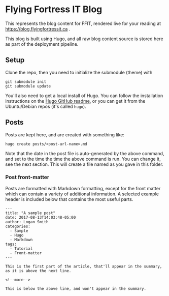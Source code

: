 # Flying Fortress IT Blog

This represents the blog content for FFIT, rendered live for your reading at https://blog.flyingfortressit.ca .

This blog is built using Hugo, and all raw blog content source is stored here as part of the deployment pipeline.

## Setup

Clone the repo, then you need to initialize the submodule (theme) with

```
git submodule init
git submodule update
```

You'll also need to get a local install of Hugo. You can follow the installation instructions on the [Hugo GitHub readme](https://github.com/gohugoio/hugo#choose-how-to-install), or you can get it from the Ubuntu/Debian repos (it's called `hugo`).

## Posts

Posts are kept here, and are created with something like:

```hugo create posts/<post-url-name>.md```

 Note that the date in the post file is auto-generated by the above command, and set to the time the time the above command is run. You can change it, see the next section. This will create a file named as you gave in this folder.

### Post front-matter

Posts are formatted with Markdown formatting, except for the front matter which can contain a variety of additional information. A selected example header is included below that contains the most useful parts.

```
---
title: "A sample post"
date: 2017-08-13T14:03:48-05:00
author: Logan Smith
categories:
  - Sample
  - Hugo
  - Markdown
tags:
  - Tutorial
  - Front-matter
---

This is the first part of the article, that'll appear in the summary, as it is above the next line.

<!--more-->

This is below the above line, and won't appear in the summary.
```
